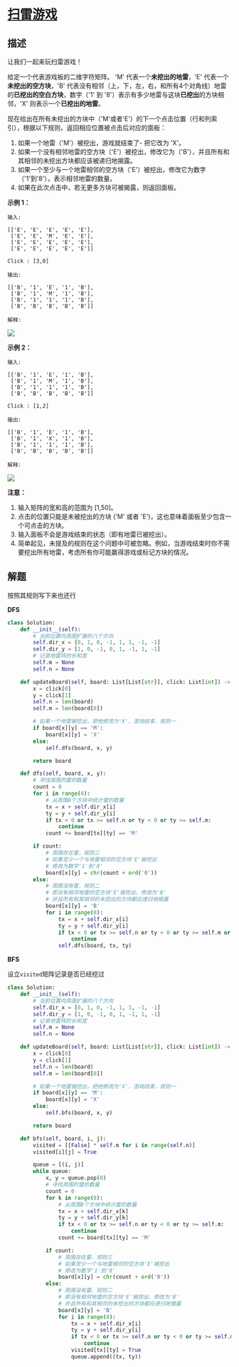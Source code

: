 # [扫雷游戏](https://leetcode-cn.com/problems/minesweeper/)

## 描述

让我们一起来玩扫雷游戏！

给定一个代表游戏板的二维字符矩阵。 'M' 代表一个**未挖出的地雷**，'E' 代表一个**未挖出的空方块**，'B' 代表没有相邻（上，下，左，右，和所有4个对角线）地雷的**已挖出的空白方块**，数字（'1' 到 '8'）表示有多少地雷与这块**已挖出**的方块相邻，'X' 则表示一个**已挖出的地雷**。

现在给出在所有未挖出的方块中（'M'或者'E'）的下一个点击位置（行和列索引），根据以下规则，返回相应位置被点击后对应的面板：

1. 如果一个地雷（'M'）被挖出，游戏就结束了- 把它改为 'X'。
2. 如果一个没有相邻地雷的空方块（'E'）被挖出，修改它为（'B'），并且所有和其相邻的未挖出方块都应该被递归地揭露。
3. 如果一个至少与一个地雷相邻的空方块（'E'）被挖出，修改它为数字（'1'到'8'），表示相邻地雷的数量。
4. 如果在此次点击中，若无更多方块可被揭露，则返回面板。

**示例 1：**

```
输入: 

[['E', 'E', 'E', 'E', 'E'],
 ['E', 'E', 'M', 'E', 'E'],
 ['E', 'E', 'E', 'E', 'E'],
 ['E', 'E', 'E', 'E', 'E']]

Click : [3,0]

输出: 

[['B', '1', 'E', '1', 'B'],
 ['B', '1', 'M', '1', 'B'],
 ['B', '1', '1', '1', 'B'],
 ['B', 'B', 'B', 'B', 'B']]

解释:
```

<div align="left"><img src="img/529_1.png" align=center /> </div>

**示例 2：**

```
输入: 

[['B', '1', 'E', '1', 'B'],
 ['B', '1', 'M', '1', 'B'],
 ['B', '1', '1', '1', 'B'],
 ['B', 'B', 'B', 'B', 'B']]

Click : [1,2]

输出: 

[['B', '1', 'E', '1', 'B'],
 ['B', '1', 'X', '1', 'B'],
 ['B', '1', '1', '1', 'B'],
 ['B', 'B', 'B', 'B', 'B']]

解释:
```

<div align="left"><img src="img/529_2.png" align=center /> </div>

**注意：**

1. 输入矩阵的宽和高的范围为 [1,50]。
2. 点击的位置只能是未被挖出的方块 ('M' 或者 'E')，这也意味着面板至少包含一个可点击的方块。
3. 输入面板不会是游戏结束的状态（即有地雷已被挖出）。
4. 简单起见，未提及的规则在这个问题中可被忽略。例如，当游戏结束时你不需要挖出所有地雷，考虑所有你可能赢得游戏或标记方块的情况。

## 解题 

按照其规则写下来也还行

**DFS**

```python
class Solution:
    def __init__(self):
        # 当前位置向周围扩展的八个方向
        self.dir_x = [0, 1, 0, -1, 1, 1, -1, -1]
        self.dir_y = [1, 0, -1, 0, 1, -1, 1, -1]
        # 记录地雷阵的长和宽
        self.m = None
        self.n = None

    def updateBoard(self, board: List[List[str]], click: List[int]) -> List[List[str]]:
        x = click[0]
        y = click[1]
        self.n = len(board)
        self.m = len(board[0])

        # 如果一个地雷被挖出，把他修改为'X'，游戏结束，规则一
        if board[x][y] == 'M':
            board[x][y] = 'X'
        else:
            self.dfs(board, x, y)

        return board

    def dfs(self, board, x, y):
        # 寻找周围的雷的数量
        count = 0
        for i in range(8):
            # 从周围8个方块中统计雷的数量
            tx = x + self.dir_x[i]
            ty = y + self.dir_y[i]
            if tx < 0 or tx >= self.n or ty < 0 or ty >= self.m:
                continue
            count += board[tx][ty] == 'M'

        if count:
            # 周围存在雷，规则三
            # 如果至少一个与地雷相邻的空方块'E'被挖出
            # 修改为数字'1'到'8'
            board[x][y] = chr(count + ord('0'))
        else:
            # 周围没有雷，规则二
            # 即没有相邻地雷的空方块'E'被挖出，修改为'B'
            # 并且所有和其相邻的未挖出的方块都应递归地揭露
            board[x][y] = 'B'
            for i in range(8):
                tx = x + self.dir_x[i]
                ty = y + self.dir_y[i]
                if tx < 0 or tx >= self.n or ty < 0 or ty >= self.m or board[tx][ty] != 'E':
                    continue
                self.dfs(board, tx, ty)
```

**BFS**

设立`visited`矩阵记录是否已经挖过

```python
class Solution:
    def __init__(self):
        # 当前位置向周围扩展的八个方向
        self.dir_x = [0, 1, 0, -1, 1, 1, -1, -1]
        self.dir_y = [1, 0, -1, 0, 1, -1, 1, -1]
        # 记录地雷阵的长和宽
        self.m = None
        self.n = None

    def updateBoard(self, board: List[List[str]], click: List[int]) -> List[List[str]]:
        x = click[0]
        y = click[1]
        self.n = len(board)
        self.m = len(board[0])

        # 如果一个地雷被挖出，把他修改为'X'，游戏结束，规则一
        if board[x][y] == 'M':
            board[x][y] = 'X'
        else:
            self.bfs(board, x, y)

        return board

    def bfs(self, board, i, j):
        visited = [[False] * self.m for i in range(self.n)]
        visited[i][j] = True

        queue = [(i, j)]
        while queue:
            x, y = queue.pop(0)
            # 寻找周围的雷的数量
            count = 0
            for k in range(8):
                # 从周围8个方块中统计雷的数量
                tx = x + self.dir_x[k]
                ty = y + self.dir_y[k]
                if tx < 0 or tx >= self.n or ty < 0 or ty >= self.m:
                    continue
                count += board[tx][ty] == 'M'

            if count:
                # 周围存在雷，规则三
                # 如果至少一个与地雷相邻的空方块'E'被挖出
                # 修改为数字'1'到'8'
                board[x][y] = chr(count + ord('0'))
            else:
                # 周围没有雷，规则二
                # 即没有相邻地雷的空方块'E'被挖出，修改为'B'
                # 并且所有和其相邻的未挖出的方块都应递归地揭露
                board[x][y] = 'B'
                for i in range(8):
                    tx = x + self.dir_x[i]
                    ty = y + self.dir_y[i]
                    if tx < 0 or tx >= self.n or ty < 0 or ty >= self.m or board[tx][ty] != 'E' or visited[tx][ty]:
                        continue
                    visited[tx][ty] = True
                    queue.append((tx, ty))
```

